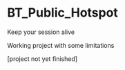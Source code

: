 # BT_Public_Hotspot
Keep your session alive

Working project with some limitations

[project not yet finished]
